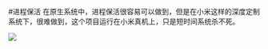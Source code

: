 #进程保活
在原生系统中，进程保活很容易可以做到，但是在小米这样的深度定制系统下，很难做到，这个项目运行在小米真机上，只是短时间系统杀不死。

<img src="screenshots/daemon.gif"/>